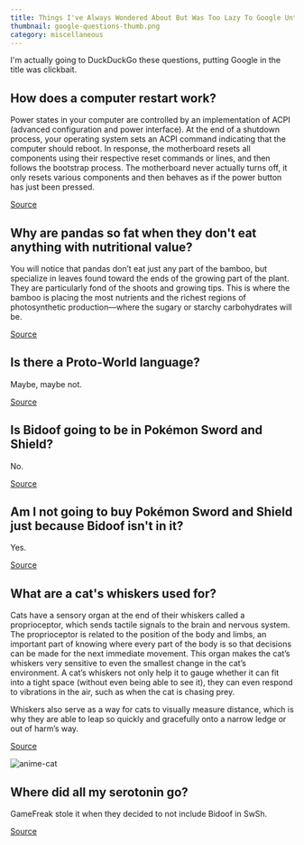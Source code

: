 ```yaml
---
title: Things I've Always Wondered About But Was Too Lazy To Google Until Now
thumbnail: google-questions-thumb.png
category: miscellaneous
---
```


I'm actually going to DuckDuckGo these questions, putting Google in the title
was clickbait.

## How does a computer restart work?

Power states in your computer are controlled by an implementation of ACPI
(advanced configuration and power interface). At the end of a shutdown
process, your operating system sets an ACPI command indicating that the
computer should reboot. In response, the motherboard resets all components
using their respective reset commands or lines, and then follows the bootstrap
process. The motherboard never actually turns off, it only resets various
components and then behaves as if the power button has just been pressed.

[Source](https://superuser.com/questions/294681/how-does-a-computer-restart-itself)

## Why are pandas so fat when they don't eat anything with nutritional value?

You will notice that pandas don’t eat just any part of the bamboo, but
specialize in leaves found toward the ends of the growing part of the plant.
They are particularly fond of the shoots and growing tips. This is where the
bamboo is placing the most nutrients and the richest regions of photosynthetic
production—where the sugary or starchy carbohydrates will be.

[Source](https://www.quora.com/Why-do-Pandas-eat-bamboo-when-it-is-nutritionally-deficient-and-requires-more-energy-to-break-down-than-it-provides)

## Is there a Proto-World language?

Maybe, maybe not.

[Source](https://en.wikipedia.org/wiki/Proto-Human_language)

## Is Bidoof going to be in Pokémon Sword and Shield?

No.

[Source](https://www.polygon.com/2019/11/4/20947933/pokemon-sword-shield-full-pokedex-cut-pokemon-nintendo-switch-game-freak)

## Am I not going to buy Pokémon Sword and Shield just because Bidoof isn't in it?

Yes.

[Source](/article/google_questions)

## What are a cat's whiskers used for?

Cats have a sensory organ at the end of their whiskers called a proprioceptor,
which sends tactile signals to the brain and nervous system. The proprioceptor
is related to the position of the body and limbs, an important part of knowing
where every part of the body is so that decisions can be made for the next
immediate movement. This organ makes the cat’s whiskers very sensitive to even
the smallest change in the cat’s environment. A cat’s whiskers not only help
it to gauge whether it can fit into a tight space (without even being able to
see it), they can even respond to vibrations in the air, such as when the cat
is chasing prey.

Whiskers also serve as a way for cats to visually measure distance, which is
why they are able to leap so quickly and gracefully onto a narrow ledge or out
of harm’s way.

[Source](https://www.petmd.com/cat/behavior/evr_ct_why_do_cats_have_whiskers)

![anime-cat](https://cdn.halcyonnouveau.xyz/blog/img/anime-cat.jpeg)

## Where did all my serotonin go?

GameFreak stole it when they decided to not include Bidoof in SwSh.

[Source](https://social.microsoft.com/Forums/en-US/d080a09c-0fa8-4759-b608-961a340eca74/where-did-all-my-emails-go)
